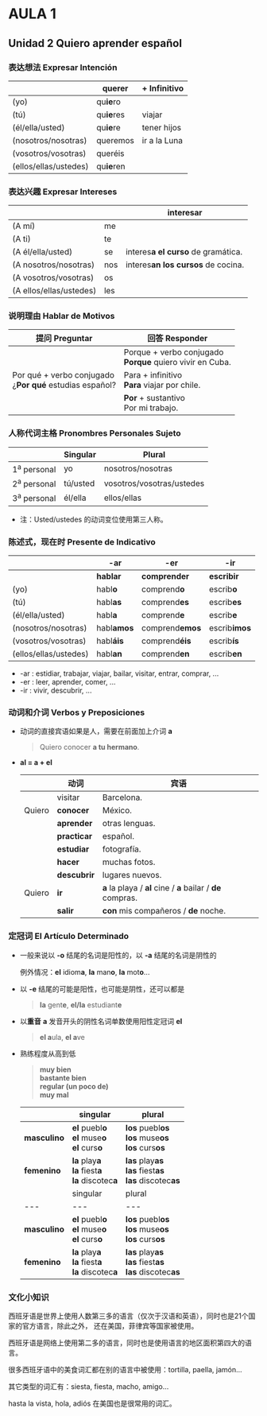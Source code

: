 # AULA 1

## Unidad 2 Quiero aprender español

### 表达想法 Expresar Intención

|  | querer | + Infinitivo |
| --- | --- | --- |
| (yo) | qu**ie**ro | |
| (tú) | qu**ie**res | viajar |
| (él/ella/usted) | qu**ie**re | tener hijos |
| (nosotros/nosotras) | queremos | ir a la Luna |
| (vosotros/vosotras) | queréis | |
| (ellos/ellas/ustedes) | qu**ie**ren | |

### 表达兴趣 Expresar Intereses

| | |interesar|
|---|---|---|
|(A mí) | me | |
|(A ti) | te | |
|(A él/ella/usted) | se | interes**a el curso** de gramática. |
|(A nosotros/nosotras) | nos | interes**an los cursos** de cocina. |
|(A vosotros/vosotras) | os | |
|(A ellos/ellas/ustedes) | les | |

### 说明理由 Hablar de Motivos

| 提问 Preguntar | 回答 Responder |
| ----|----- |
| | Porque + verbo conjugado <br> **Porque** quiero vivir en Cuba.
| Por qué + verbo conjugado <br> ¿**Por qué** estudias español?| Para + infinitivo <br> **Para** viajar por chile.
| | **Por** + sustantivo <br> Por mi trabajo.

### 人称代词主格 Pronombres Personales Sujeto

| |Singular|Plural|
|---|---|---|
|1<sup>a</sup> personal | yo | nosotros/nosotras|
|2<sup>a</sup> personal | tú/usted | vosotros/vosotras/ustedes|
|3<sup>a</sup> personal | él/ella | ellos/ellas|

- 注：Usted/ustedes 的动词变位使用第三人称。

### 陈述式，现在时 Presente de Indicativo

| |-ar|-er|-ir|
|----|----|----|----|
| | **hablar** | **comprender** | **escribir**|
|(yo) | habl**o** | comprend**o** | escrib**o**|
|(tú) | habl**as** | comprend**es** | escrib**es**|
|(él/ella/usted) | habl**a** | comprend**e** | escrib**e**|
|(nosotros/nosotras) | habl**amos** | comprend**emos** | escrib**imos**|
|(vosotros/vosotras) | habl**áis** | comprend**éis** | escrib**ís**|
|(ellos/ellas/ustedes) | habl**an** | comprend**en** | escrib**en**|

- -ar : estidiar, trabajar, viajar, bailar, visitar, entrar, comprar, ...
- -er : leer, aprender, comer, ...
- -ir : vivir, descubrir, ...

### 动词和介词 Verbos y Preposiciones

- 动词的直接宾语如果是人，需要在前面加上介词 **a**
  > Quiero conocer **a tu hermano**.

- **al = a + el**

  ||动词|宾语|
  |---|---|---|
  || visitar | Barcelona.|
  |Quiero| **conocer** | México.|
  | | **aprender** | otras lenguas.|
  | | **practicar** | español.|
  | | **estudiar** | fotografía.|
  | | **hacer** | muchas fotos.|
  | | **descubrir** | lugares nuevos.|
  |Quiero | **ir** | **a** la playa / **al** cine / **a** bailar / **de** compras.|
  | | **salir** | **con** mis compañeros / **de** noche.|

### 定冠词 El Artículo Determinado

- 一般来说以 **-o** 结尾的名词是阳性的，以 **-a** 结尾的名词是阴性的

  例外情况：**el** idiom**a**, **la** man**o**, **la** mot**o**...

- 以 **-e** 结尾的可能是阳性，也可能是阴性，还可以都是
  > **la** gent**e**, **el/la** estudiant**e**

- 以**重音** **a** 发音开头的阴性名词单数使用阳性定冠词 **el**
  > **el a**ula, **el a**ve


- 熟练程度从高到低
  > **muy bien** <br>
  > **bastante bien** <br>
  > **regular (un poco de)** <br>
  > **muy mal**


  ||singular|plural
  |--- | --- | ---
  |**masculino** | **el** puebl**o** <br> **el** muse**o** <br> **el** curs**o** | **los** puebl**os** <br> **los** muse**os** <br> **los** curs**os**
  |**femenino** | **la** play**a** <br> **la** fiest**a** <br> **la** discotec**a** | **las** play**as** <br> **las** fiest**as** <br> **las** discotec**as**
  ||singular|plural
  |--- | --- | ---
  |**masculino** | **el** puebl**o** <br> **el** muse**o** <br> **el** curs**o** | **los** puebl**os** <br> **los** muse**os** <br> **los** curs**os**
  |**femenino** | **la** play**a** <br> **la** fiest**a** <br> **la** discotec**a** | **las** play**as** <br> **las** fiest**as** <br> **las** discotec**as**

###  文化小知识

西班牙语是世界上使用人数第三多的语言（仅次于汉语和英语），同时也是21个国家的官方语言，除此之外，
还在美国，菲律宾等国家被使用。

西班牙语是网络上使用第二多的语言，同时也是使用语言的地区面积第四大的语言。

很多西班牙语中的美食词汇都在别的语言中被使用：tortilla, paella, jamón...

其它类型的词汇有：siesta, fiesta, macho, amigo...

hasta la vista, hola, adiós 在美国也是很常用的词汇。
